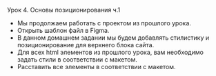 Урок 4. Основы позиционирования ч.1 
- Мы продолжаем работать с проектом из прошлого урока.
- Открыть шаблон файл в Figma.
- В данном домашнем задании мы будем добавлять стилистику и позиционирование для верхнего блока сайта.
- Для всех html элементов из прошлого урока, вам необходимо задать стили в соответствии с макетом. 
- Расставить все элементы в соответствии с макетом.
